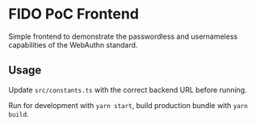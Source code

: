 # FIDO PoC Frontend

Simple frontend to demonstrate the passwordless and usernameless capabilities of the WebAuthn standard.

## Usage

Update `src/constants.ts` with the correct backend URL before running.

Run for development with `yarn start`, build production bundle with `yarn build`.